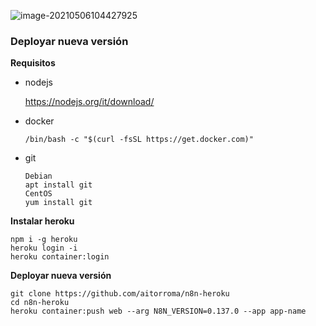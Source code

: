 ![image-20210506104427925](https://tva1.sinaimg.cn/large/008i3skNgy1gq8sv4q7cqj303k03kweo.jpg)

### Deployar nueva versión

**Requisitos**

* nodejs

  https://nodejs.org/it/download/

* docker

  ```
  /bin/bash -c "$(curl -fsSL https://get.docker.com)"
  ```

* git

  ```
  Debian
  apt install git
  CentOS
  yum install git
  ```

  

**Instalar heroku**

```
npm i -g heroku
heroku login -i
heroku container:login
```

**Deployar nueva versión**

```
git clone https://github.com/aitorroma/n8n-heroku
cd n8n-heroku
heroku container:push web --arg N8N_VERSION=0.137.0 --app app-name
```


